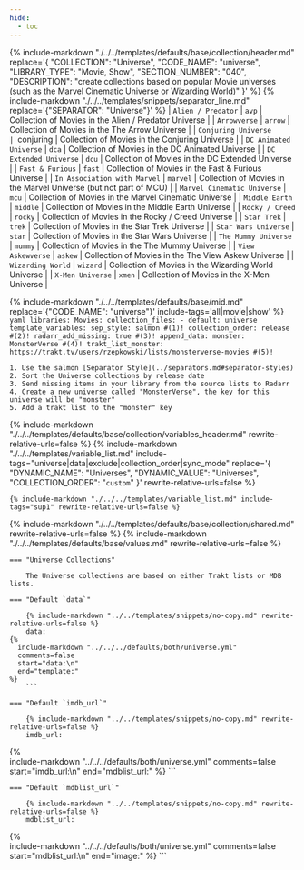 ```yaml
---
hide:
  - toc
---
```

{%
    include-markdown "./../../templates/defaults/base/collection/header.md"
    replace='{
        "COLLECTION": "Universe", 
        "CODE_NAME": "universe",
        "LIBRARY_TYPE": "Movie, Show", 
        "SECTION_NUMBER": "040", 
        "DESCRIPTION": "create collections based on popular Movie universes (such as the Marvel Cinematic Universe or Wizarding World)"
    }'
%}
{% include-markdown "./../../templates/snippets/separator_line.md" replace='{"SEPARATOR": "Universe"}' %}
| `Alien / Predator`           | `avp`       | Collection of Movies in the Alien / Predator Universe             |
| `Arrowverse`                 | `arrow`     | Collection of Movies in the The Arrow Universe                    |
| `Conjuring Universe          | `conjuring  | Collection of Movies in the Conjuring Universe                    |
| `DC Animated Universe`       | `dca`       | Collection of Movies in the DC Animated Universe                  |
| `DC Extended Universe`       | `dcu`       | Collection of Movies in the DC Extended Universe                  |
| `Fast & Furious`             | `fast`      | Collection of Movies in the Fast & Furious Universe               |
| `In Association with Marvel` | `marvel`    | Collection of Movies in the Marvel Universe (but not part of MCU) |
| `Marvel Cinematic Universe`  | `mcu`       | Collection of Movies in the Marvel Cinematic Universe             |
| `Middle Earth`               | `middle`    | Collection of Movies in the Middle Earth Universe                 |
| `Rocky / Creed`              | `rocky`     | Collection of Movies in the Rocky / Creed Universe                |
| `Star Trek`                  | `trek`      | Collection of Movies in the Star Trek Universe                    |
| `Star Wars Universe`         | `star`      | Collection of Movies in the Star Wars Universe                    |
| `The Mummy Universe`         | `mummy`     | Collection of Movies in the The Mummy Universe                    |
| `View Askewverse`            | `askew`     | Collection of Movies in the The View Askew Universe               |
| `Wizarding World`            | `wizard`    | Collection of Movies in the Wizarding World Universe              |
| `X-Men Universe`             | `xmen`      | Collection of Movies in the X-Men Universe                        |

{% include-markdown "./../../templates/defaults/base/mid.md" replace='{"CODE_NAME": "universe"}' include-tags='all|movie|show' %}
    ```yaml
    libraries:
      Movies:
        collection_files:
          - default: universe
            template_variables:
              sep_style: salmon #(1)!
              collection_order: release #(2)!
              radarr_add_missing: true #(3)!
              append_data:
                monster: MonsterVerse #(4)!
              trakt_list_monster: https://trakt.tv/users/rzepkowski/lists/monsterverse-movies #(5)!
    ```

    1. Use the salmon [Separator Style](../separators.md#separator-styles)
    2. Sort the Universe collections by release date
    3. Send missing items in your library from the source lists to Radarr
    4. Create a new universe called "MonsterVerse", the key for this universe will be "monster"
    5. Add a trakt list to the "monster" key

{% include-markdown "./../../templates/defaults/base/collection/variables_header.md" rewrite-relative-urls=false %}
    {%
        include-markdown "./../../templates/variable_list.md"
        include-tags="universe|data|exclude|collection_order|sync_mode"
        replace='{
            "DYNAMIC_NAME": "Universes", 
            "DYNAMIC_VALUE": "Universes",
            "COLLECTION_ORDER": "`custom`"
        }'
        rewrite-relative-urls=false
    %}

    {% include-markdown "./../../templates/variable_list.md" include-tags="sup1" rewrite-relative-urls=false %}

{% include-markdown "./../../templates/defaults/base/collection/shared.md" rewrite-relative-urls=false %}
{% include-markdown "./../../templates/defaults/base/values.md" rewrite-relative-urls=false %}

    === "Universe Collections"
        
        The Universe collections are based on either Trakt lists or MDB lists.

    === "Default `data`"
    
        {% include-markdown "../../templates/snippets/no-copy.md" rewrite-relative-urls=false %}
        data: 
    {%    
      include-markdown "../../../defaults/both/universe.yml" 
      comments=false
      start="data:\n"
      end="template:"
    %}
        ```

    === "Default `imdb_url`"
    
        {% include-markdown "../../templates/snippets/no-copy.md" rewrite-relative-urls=false %}
        imdb_url: 
  {%    
    include-markdown "../../../defaults/both/universe.yml" 
    comments=false
    start="imdb_url:\n"
    end="mdblist_url:"
  %}
        ```

    === "Default `mdblist_url`"
    
        {% include-markdown "../../templates/snippets/no-copy.md" rewrite-relative-urls=false %}
        mdblist_url: 
  {%    
    include-markdown "../../../defaults/both/universe.yml" 
    comments=false
    start="mdblist_url:\n"
    end="image:"
  %}
        ```
